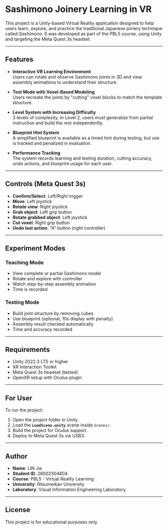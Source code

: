 # Sashimono Joinery Learning in VR

This project is a Unity-based Virtual Reality application designed to help users learn, explore, and practice the traditional Japanese joinery technique called *Sashimono*. It was developed as part of the PBL5 course, using Unity and targeting the Meta Quest 3s headset.

---

## Features

- **Interactive VR Learning Environment**  
  Users can rotate and observe Sashimono joints in 3D and view assembly animations to understand their structure.

- **Test Mode with Voxel-Based Modeling**  
  Users recreate the joints by "cutting" voxel blocks to match the template structure.

- **Level System with Increasing Difficulty**  
  3 levels of complexity. In Level 2, users must generalize from partial instruction and build the rest independently.

- **Blueprint Hint System**  
  A simplified blueprint is available as a timed hint during testing, but use is tracked and penalized in evaluation.

- **Performance Tracking**  
  The system records learning and testing duration, cutting accuracy, undo actions, and blueprint usage for each user.

---

## Controls (Meta Quest 3s)

- **Confirm/Select**: Left/Right trigger  
- **Move**: Left joystick  
- **Rotate view**: Right joystick  
- **Grab object**: Left grip button  
- **Rotate grabbed object**: Left joystick  
- **Cut voxel**: Right grip button  
- **Undo last action**: "A" button (right controller)

---

## Experiment Modes

### Teaching Mode
- View complete or partial Sashimono model
- Rotate and explore with controller
- Watch step-by-step assembly animation
- Time is recorded

### Testing Mode
- Build joint structure by removing cubes
- Use blueprint (optional, 10s display with penalty)
- Assembly result checked automatically
- Time and accuracy recorded

---

## Requirements

- Unity 2022.3 LTS or higher  
- XR Interaction Toolkit  
- Meta Quest 3s headset (tested)  
- OpenXR setup with Oculus plugin

---

## For User

To run the project:

1. Open the project folder in Unity.
2. Load the **`LoadScene.unity`** scene inside `Scenes/`.
3. Build the project for Oculus support.
4. Deploy to Meta Quest 3s via USB3.


---

## Author

- **Name**: LIN Jie  
- **Student ID**: 26002304804  
- **Course**: PBL5 - Virtual Reality Learning  
- **University**: Ritsumeikan University
- **Laboratory**: Visual Information Engineering Laboratory

---

## License

This project is for educational purposes only.

